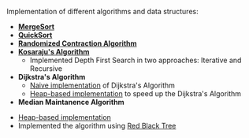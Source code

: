 Implementation of different algorithms and data structures:

* [__MergeSort__](MergeSort/)
* [__QuickSort__](QuickSort/)
* [**Randomized Contraction Algorithm**](RandomizedContractionAlgo/)
* [**Kosaraju's Algorithm**](StronglyConnectedComponents/)
  * Implemented Depth First Search in two approaches: Iterative and Recursive
* **Dijkstra's Algorithm**
  + [Naive implementation](Naive-DijkstraAlgo/) of Dijkstra's Algorithm
  - [Heap-based implementation](Heap-based-DijkstraAlgo/) to speed up the Dijkstra's Algorithm
*  **Median Maintanence Algorithm**
  + [Heap-based implementation](Heap-based-Median-Maintanence-Algo/)
  + Implemented the algorithm using [Red Black Tree](Red-Black-Tree-Implementation-of-Median-Maintenance-Algo/)






